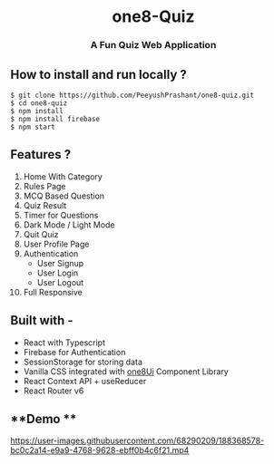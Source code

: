 <div align="center">
  
  
# one8-Quiz
###  A Fun Quiz Web Application
</div>


## **How to install and run locally ?**

```
$ git clone https://github.com/PeeyushPrashant/one8-quiz.git
$ cd one8-quiz
$ npm install
$ npm install firebase
$ npm start
```

## Features ?

1. Home With Category
2. Rules Page
3. MCQ Based Question 
4. Quiz Result  
5. Timer for Questions
6. Dark Mode / Light Mode
7. Quit Quiz
8. User Profile Page
9. Authentication
      - User Signup
      - User Login
      - User Logout
10. Full Responsive

  

## **Built with -**

- React with Typescript 
- Firebase for Authentication
- SessionStorage for storing data
- Vanilla CSS integrated with [one8Ui](https://one8ui.netlify.app/) Component Library
- React Context API + useReducer
- React Router v6

## **Demo **





https://user-images.githubusercontent.com/68290209/188368578-bc0c2a14-e9a9-4768-9628-ebff0b4c6f21.mp4





